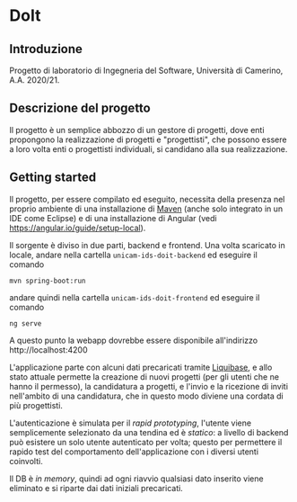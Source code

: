 # DoIt

## Introduzione
Progetto di laboratorio di Ingegneria del Software, Università di Camerino, A.A. 2020/21.

## Descrizione del progetto
Il progetto è un semplice abbozzo di un gestore di progetti, dove enti
propongono la realizzazione di progetti e "progettisti", che possono essere
a loro volta enti o progettisti individuali, si candidano alla sua realizzazione.

## Getting started
Il progetto, per essere compilato ed eseguito, necessita della presenza nel proprio ambiente
di una installazione di [Maven](https://maven.apache.org/) (anche solo integrato in un IDE come Eclipse) 
e di una installazione di Angular (vedi https://angular.io/guide/setup-local).

Il sorgente è diviso in due parti, backend e frontend. Una volta scaricato in locale, 
andare nella cartella `unicam-ids-doit-backend` ed eseguire il comando
```
mvn spring-boot:run
```
andare quindi nella cartella `unicam-ids-doit-frontend` ed eseguire il comando
```
ng serve
```

A questo punto la webapp dovrebbe essere disponibile all'indirizzo http://localhost:4200

L'applicazione parte con alcuni dati precaricati tramite [Liquibase](https://www.liquibase.org/),
e allo stato attuale permette la creazione di nuovi progetti (per gli utenti che ne hanno il permesso), 
la candidatura a progetti, e l'invio e la ricezione di inviti nell'ambito di una candidatura,
che in questo modo diviene una cordata di più progettisti.

L'autenticazione è simulata per il _rapid prototyping_, l'utente viene semplicemente
selezionato da una tendina ed è _statico_: a livello di backend può esistere un solo
utente autenticato per volta; questo per permettere il rapido test del comportamento
dell'applicazione con i diversi utenti coinvolti.

Il DB è _in memory_, quindi ad ogni riavvio qualsiasi dato inserito viene eliminato
e si riparte dai dati iniziali precaricati.